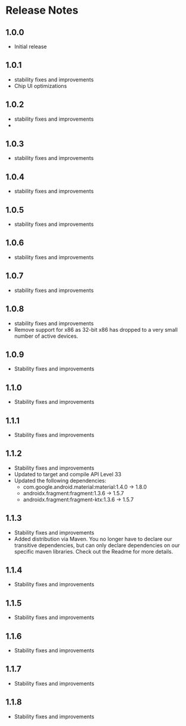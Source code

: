 # Release Notes

## 1.0.0

- Initial release

## 1.0.1

- stability fixes and improvements
- Chip UI optimizations

## 1.0.2

- stability fixes and improvements
-
## 1.0.3

- stability fixes and improvements

## 1.0.4

- stability fixes and improvements

## 1.0.5

- stability fixes and improvements

## 1.0.6

- stability fixes and improvements

## 1.0.7

- stability fixes and improvements

## 1.0.8

- stability fixes and improvements
- Remove support for x86 as 32-bit x86 has dropped to a very small number of active devices.

## 1.0.9

- Stability fixes and improvements

## 1.1.0

- Stability fixes and improvements

## 1.1.1

- Stability fixes and improvements

## 1.1.2

- Stability fixes and improvements
- Updated to target and compile API Level 33
- Updated the following dependencies:
  - com.google.android.material:material:1.4.0 -> 1.8.0
  - androidx.fragment:fragment:1.3.6 -> 1.5.7
  - androidx.fragment:fragment-ktx:1.3.6 -> 1.5.7

## 1.1.3
- Stability fixes and improvements
- Added distribution via Maven. You no longer have to declare our transitive dependencies, but can only declare dependencies on our specific maven libraries. Check out the Readme for more details.

## 1.1.4
- Stability fixes and improvements

## 1.1.5
- Stability fixes and improvements

## 1.1.6
- Stability fixes and improvements

## 1.1.7
- Stability fixes and improvements

## 1.1.8
- Stability fixes and improvements
